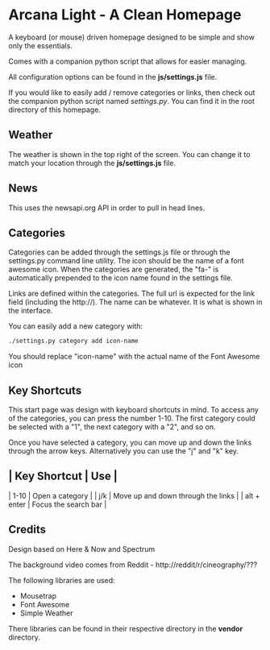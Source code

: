 # Arcana Light - A Clean Homepage #

A keyboard (or mouse) driven homepage designed to be simple and show only the essentials.

Comes with a companion python script that allows for easier managing. 

All configuration options can be found in the __js/settings.js__ file.

If you would like to easily add / remove categories or links, then check out 
the companion python script named *settings.py*. You can find it in the root directory of this 
homepage.

## Weather ##

The weather is shown in the top right of the screen. You can change it
to match your location through the __js/settings.js__ file.

## News ##

This uses the newsapi.org API in order to pull in head lines.

## Categories ##

Categories can be added through the settings.js file or through the settings.py command line
utility. The icon should be the name of a font awesome icon. When the categories are generated, the "fa-" is automatically prepended to
the icon name found in the settings file. 

Links are defined within the categories. The full url is expected for the link field (including
the http://). The name can be whatever. It is what is shown in the interface. 

You can easily add a new category with:

``` bash
./settings.py category add icon-name
```

You should replace "icon-name" with the actual name of the Font Awesome icon

## Key Shortcuts ##

This start page was design with keyboard shortcuts in mind. To access any of the categories, you can press the number 1-10.
The first category could be selected with a "1", the next category with a "2", and so on.

Once you have selected a category, you can move up and down the links through the arrow keys. Alternatively you can use the "j" and "k" key.

| Key Shortcut | Use |
--------------------------
| 1-10 | Open a category |
| j/k  | Move up and down through the links |
| alt + enter | Focus the search bar |

## Credits ##

Design based on Here & Now and Spectrum

The background video comes from Reddit - http://reddit/r/cineography/???

The following libraries are used:

* Mousetrap
* Font Awesome
* Simple Weather

There libraries can be found in their respective directory in the  __vendor__ directory.

